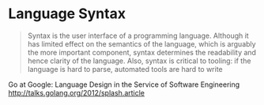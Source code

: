 # Language Syntax

> Syntax is the user interface of a programming language. Although it has limited effect on the semantics of the language, which is arguably the more important component, syntax determines the readability and hence clarity of the language. Also, syntax is critical to tooling: if the language is hard to parse, automated tools are hard to write

Go at Google: Language Design in the Service of Software Engineering
http://talks.golang.org/2012/splash.article
